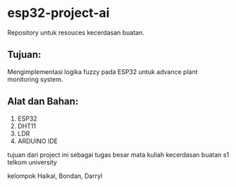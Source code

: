 # esp32-project-ai
Repository untuk resouces kecerdasan buatan.<br>

## Tujuan:
Mengimplementasi logika fuzzy pada ESP32 untuk advance plant monitoring system.<br>

## Alat dan Bahan:
1. ESP32
2. DHT11
3. LDR
4. ARDUINO IDE

tujuan dari project ini sebagai tugas besar mata kuliah kecerdasan buatan s1 telkom university<br>

kelompok Haikal, Bondan, Darryl
